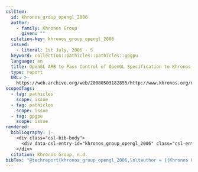 ```yaml
---
cslItem:
  id: khronos_group_opengl_2006
  author:
    - family: Khronos Group
      given: ""
  citation-key: khronos_group_opengl_2006
  issued:
    - literal: 1st July, 2006 - S
  keyword: collection::pathicles::pathicles::gpgpu
  language: en
  title: OpenGL ARB to Pass Control of OpenGL Specification to Khronos Group
  type: report
  URL: >-
    https://web.archive.org/web/20080503182855/http://www.khronos.org/news/press/releases/opengl_arb_to_pass_control_of_opengl_specification_to_khronos_group/
scopedTags:
  - tag: pathicles
    scope: issue
  - tag: pathicles
    scope: issue
  - tag: gpgpu
    scope: issue
rendered:
  bibliography: |-
    <div class="csl-bib-body">
      <div data-csl-entry-id="khronos_group_opengl_2006" class="csl-entry">Khronos Group. n.d.. <i>OpenGL ARB to Pass Control of OpenGL Specification to Khronos Group</i>. https://web.archive.org/web/20080503182855/http://www.khronos.org/news/press/releases/opengl_arb_to_pass_control_of_opengl_specification_to_khronos_group/</div>
    </div>
  citation: Khronos Group, n.d.
bibTex: "@techreport{khronos_group_opengl_2006,\n\tauthor = {{Khronos Group}},\n\ttitle = {OpenGL {ARB} to {Pass} {Control} of {OpenGL} {Specification} to {Khronos} {Group}},\n\thowpublished = {https://web.archive.org/web/20080503182855/http://www.khronos.org/news/press/releases/opengl\\textunderscore{}arb\\textunderscore{}to\\textunderscore{}pass\\textunderscore{}control\\textunderscore{}of\\textunderscore{}opengl\\textunderscore{}specification\\textunderscore{}to\\textunderscore{}khronos\\textunderscore{}group/},\n}\n\n"
---
```

